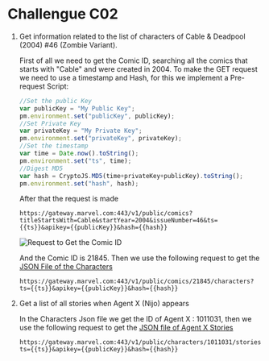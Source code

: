 # Challengue C02

1. Get information related to the list of characters of Cable & Deadpool (2004) #46 (Zombie Variant).

   First of all we need to get the Comic ID, searching all the comics that starts with "Cable" and were created in 2004. To make the GET request we need to use a timestamp and Hash, for this we implement a Pre-request Script:

   ```javascript
   //Set the public Key
   var publicKey = "My Public Key";
   pm.environment.set("publicKey", publicKey);
   //Set Private Key
   var privateKey = "My Private Key";
   pm.environment.set("privateKey", privateKey);
   //Set the timestamp
   var time = Date.now().toString();
   pm.environment.set("ts", time);
   //Digest MD5
   var hash = CryptoJS.MD5(time+privateKey+publicKey).toString();
   pm.environment.set("hash", hash);
   ```

   After that the request is made

   ```http
   https://gateway.marvel.com:443/v1/public/comics?titleStartsWith=Cable&startYear=2004&issueNumber=46&ts={{ts}}&apikey={{publicKey}}&hash={{hash}}
   ```

   ![Request to Get the Comic ID](./Request_toGet_ID.JPEG)

   And the Comic ID is 21845. Then we use the following request to get the [JSON File of the Characters](./characters.json)

   ```http
   https://gateway.marvel.com:443/v1/public/comics/21845/characters?ts={{ts}}&apikey={{publicKey}}&hash={{hash}}
   ```

2. Get a list of all stories when Agent X (Nijo) appears

   In the Characters Json file we get the ID of Agent X : 1011031, then we use the following request to get the [JSON file of Agent X Stories](./agentXStories.json)

   ```http
   https://gateway.marvel.com:443/v1/public/characters/1011031/stories?ts={{ts}}&apikey={{publicKey}}&hash={{hash}}
   ```
